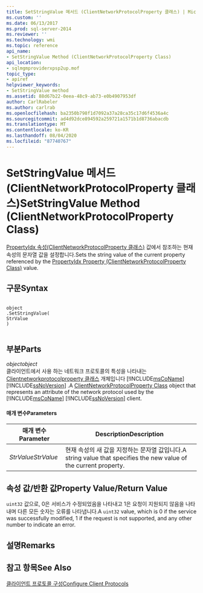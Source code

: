 ```yaml
---
title: SetStringValue 메서드 (ClientNetworkProtocolProperty 클래스) | Microsoft Docs
ms.custom: ''
ms.date: 06/13/2017
ms.prod: sql-server-2014
ms.reviewer: ''
ms.technology: wmi
ms.topic: reference
api_name:
- SetStringValue Method (ClientNetworkProtocolProperty Class)
api_location:
- sqlmgmproviderxpsp2up.mof
topic_type:
- apiref
helpviewer_keywords:
- SetStringValue method
ms.assetid: 88d67b22-0eea-48c9-ab73-e0b4907953df
author: CarlRabeler
ms.author: carlrab
ms.openlocfilehash: ba2350b798f1d7092a37a28ca35c17d6f4536a4c
ms.sourcegitcommit: ad4d92dce894592a259721a1571b1d8736abacdb
ms.translationtype: MT
ms.contentlocale: ko-KR
ms.lasthandoff: 08/04/2020
ms.locfileid: "87740767"
---
```

# <a name="setstringvalue-method-clientnetworkprotocolproperty-class"></a><span data-ttu-id="646a4-102">SetStringValue 메서드(ClientNetworkProtocolProperty 클래스)</span><span class="sxs-lookup"><span data-stu-id="646a4-102">SetStringValue Method (ClientNetworkProtocolProperty Class)</span></span>
  <span data-ttu-id="646a4-103">[PropertyIdx 속성(ClientNetworkProtocolProperty 클래스)](clientnetworkprotocolproperty-class.md) 값에서 참조하는 현재 속성의 문자열 값을 설정합니다.</span><span class="sxs-lookup"><span data-stu-id="646a4-103">Sets the string value of the current property referenced by the [PropertyIdx Property (ClientNetworkProtocolProperty Class)](clientnetworkprotocolproperty-class.md) value.</span></span>  
  
## <a name="syntax"></a><span data-ttu-id="646a4-104">구문</span><span class="sxs-lookup"><span data-stu-id="646a4-104">Syntax</span></span>  
  
```  
  
object  
.SetStringValue(  
StrValue  
)  
  
```  
  
## <a name="parts"></a><span data-ttu-id="646a4-105">부분</span><span class="sxs-lookup"><span data-stu-id="646a4-105">Parts</span></span>  
 <span data-ttu-id="646a4-106">*object*</span><span class="sxs-lookup"><span data-stu-id="646a4-106">*object*</span></span>  
 <span data-ttu-id="646a4-107">클라이언트에서 사용 하는 네트워크 프로토콜의 특성을 나타내는 [Clientnetworkprotocolproperty 클래스](clientnetworkprotocolproperty-class.md) 개체입니다 [!INCLUDE[msCoName](../../../includes/msconame-md.md)] [!INCLUDE[ssNoVersion](../../../includes/ssnoversion-md.md)] .</span><span class="sxs-lookup"><span data-stu-id="646a4-107">A [ClientNetworkProtocolProperty Class](clientnetworkprotocolproperty-class.md) object that represents an attribute of the network protocol used by the [!INCLUDE[msCoName](../../../includes/msconame-md.md)] [!INCLUDE[ssNoVersion](../../../includes/ssnoversion-md.md)] client.</span></span>  
  
#### <a name="parameters"></a><span data-ttu-id="646a4-108">매개 변수</span><span class="sxs-lookup"><span data-stu-id="646a4-108">Parameters</span></span>  
  
|<span data-ttu-id="646a4-109">매개 변수</span><span class="sxs-lookup"><span data-stu-id="646a4-109">Parameter</span></span>|<span data-ttu-id="646a4-110">Description</span><span class="sxs-lookup"><span data-stu-id="646a4-110">Description</span></span>|  
|---------------|-----------------|  
|<span data-ttu-id="646a4-111">*StrValue*</span><span class="sxs-lookup"><span data-stu-id="646a4-111">*StrValue*</span></span>|<span data-ttu-id="646a4-112">현재 속성의 새 값을 지정하는 문자열 값입니다.</span><span class="sxs-lookup"><span data-stu-id="646a4-112">A string value that specifies the new value of the current property.</span></span>|  
  
## <a name="property-valuereturn-value"></a><span data-ttu-id="646a4-113">속성 값/반환 값</span><span class="sxs-lookup"><span data-stu-id="646a4-113">Property Value/Return Value</span></span>  
 <span data-ttu-id="646a4-114">`uint32` 값으로, 0은 서비스가 수정되었음을 나타내고 1은 요청이 지원되지 않음을 나타내며 다른 모든 숫자는 오류를 나타냅니다.</span><span class="sxs-lookup"><span data-stu-id="646a4-114">A `uint32` value, which is 0 if the service was successfully modified, 1 if the request is not supported, and any other number to indicate an error.</span></span>  
  
## <a name="remarks"></a><span data-ttu-id="646a4-115">설명</span><span class="sxs-lookup"><span data-stu-id="646a4-115">Remarks</span></span>  
  
## <a name="see-also"></a><span data-ttu-id="646a4-116">참고 항목</span><span class="sxs-lookup"><span data-stu-id="646a4-116">See Also</span></span>  
 [<span data-ttu-id="646a4-117">클라이언트 프로토콜 구성</span><span class="sxs-lookup"><span data-stu-id="646a4-117">Configure Client Protocols</span></span>](../../../database-engine/configure-windows/configure-client-protocols.md)  
  
  
